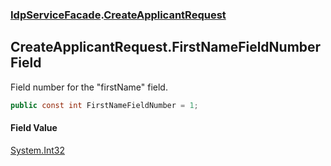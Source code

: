 ### [IdpServiceFacade](../index.md 'IdpServiceFacade').[CreateApplicantRequest](index.md 'IdpServiceFacade\.CreateApplicantRequest')

## CreateApplicantRequest\.FirstNameFieldNumber Field

Field number for the "firstName" field\.

```csharp
public const int FirstNameFieldNumber = 1;
```

#### Field Value
[System\.Int32](https://learn.microsoft.com/en-us/dotnet/api/system.int32 'System\.Int32')